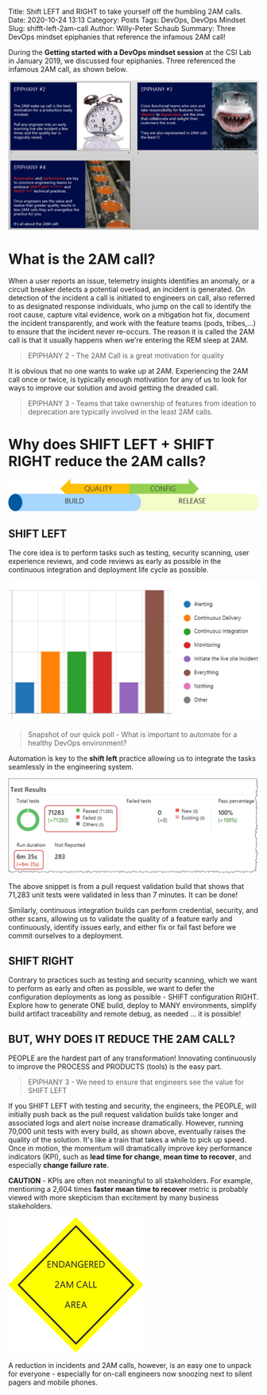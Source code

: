Title: Shift LEFT and RIGHT to take yourself off the humbling 2AM calls.
Date: 2020-10-24 13:13
Category: Posts
Tags: DevOps, DevOps Mindset
Slug: shifft-left-2am-call
Author: Willy-Peter Schaub
Summary: Three DevOps mindset epiphanies that reference the infamous 2AM call!

During the **Getting started with a DevOps mindset session** at the CSI Lab in January 2019, we discussed four epiphanies. Three referenced the infamous 2AM call, as shown below.

![Epihanies](/images/two-am-call-1.png)

# What is the 2AM call?

When a user reports an issue, telemetry insights identifies an anomaly, or a circuit breaker detects a potential overload, an incident is generated. On detection of the incident a call is initiated to engineers on call, also referred to as designated response individuals, who jump on the call to identify the root cause, capture vital evidence, work on a mitigation hot fix, document the incident transparently, and work with the feature teams (pods, tribes,...) to ensure that the incident never re-occurs. The reason it is called the 2AM call is that it usually happens when we're entering the REM sleep at 2AM.

> EPIPHANY 2 - The 2AM Call is a great motivation for quality

It is obvious that no one wants to wake up at 2AM. Experiencing the 2AM call once or twice, is typically enough motivation for any of us to look for ways to improve our solution and avoid getting the dreaded call.

> EPIPHANY 3 - Teams that take ownership of features from ideation to deprecation are typically involved in the least 2AM calls.

# Why does SHIFT LEFT + SHIFT RIGHT reduce the 2AM calls?

![Epihanies](/images/two-am-call-2.png)

## SHIFT LEFT

The core idea is to perform tasks such as testing, security scanning, user experience reviews, and code reviews as early as possible in the continuous integration and deployment life cycle as possible. 

![Quick Poll](/images/two-am-call-3.png)

> Snapshot of our quick poll - What is important to automate for a healthy DevOps environment?

Automation is key to the **shift left** practice allowing us to integrate the tasks seamlessly in the engineering system.

![Quick Poll](/images/two-am-call-4.png)

The above snippet is from a pull request validation build that shows that 71,283 unit tests were validated in less than 7 minutes. It can be done!

Similarly, continuous integration builds can perform credential, security, and other scans, allowing us to validate the quality of a feature early and continuously, identify issues early, and either fix or fail fast before we commit ourselves to a deployment.

## SHIFT RIGHT

Contrary to practices such as testing and security scanning, which we want to perform as early and often as possible, we want to defer the configuration deployments as long as possible - SHIFT configuration RIGHT. Explore how to generate ONE build, deploy to MANY environments, simplify build artifact traceability and remote debug, as needed ... it is possible!

## BUT, WHY DOES IT REDUCE THE 2AM CALL?

PEOPLE are the hardest part of any transformation! Innovating continuously to improve the PROCESS and PRODUCTS (tools) is the easy part. 

> EPIPHANY 3 - We need to ensure that engineers see the value for SHIFT LEFT

If you SHIFT LEFT with testing and security, the engineers, the PEOPLE, will initially push back as the pull request validation builds take longer and associated logs and alert noise increase dramatically.  However, running 70,000 unit tests with every build, as shown above, eventually raises the quality of the solution. It's like a train that takes a while to pick up speed. Once in motion, the momentum will dramatically improve key performance indicators (KPI), such as **lead time for change**, **mean time to recover**, and especially **change failure rate**.

**CAUTION** - KPIs are often not meaningful to all stakeholders. For example, mentioning a 2,604 times **faster mean time to recover** metric is probably viewed with more skepticism than excitement by many business stakeholders.

![Endangered](/images/two-am-call-5.png) 

A reduction in incidents and 2AM calls, however, is an easy one to unpack for everyone - especially for on-call engineers now snoozing next to silent pagers and mobile phones.

